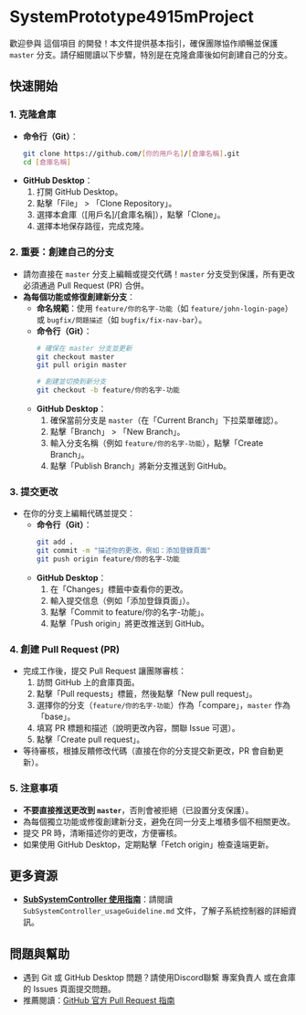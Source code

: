 # SystemPrototype4915mProject

歡迎參與 這個項目 的開發！本文件提供基本指引，確保團隊協作順暢並保護 `master` 分支。請仔細閱讀以下步驟，特別是在克隆倉庫後如何創建自己的分支。

## 快速開始

### 1. 克隆倉庫
- **命令行（Git）**：
  ```bash
  git clone https://github.com/[你的用戶名]/[倉庫名稱].git
  cd [倉庫名稱]
  ```
- **GitHub Desktop**：
  1. 打開 GitHub Desktop。
  2. 點擊「File」 > 「Clone Repository」。
  3. 選擇本倉庫（[用戶名]/[倉庫名稱]），點擊「Clone」。
  4. 選擇本地保存路徑，完成克隆。

### 2. **重要：創建自己的分支**
- 請勿直接在 `master` 分支上編輯或提交代碼！`master` 分支受到保護，所有更改必須通過 Pull Request (PR) 合併。
- **為每個功能或修復創建新分支**：
  - **命名規範**：使用 `feature/你的名字-功能`（如 `feature/john-login-page`）或 `bugfix/問題描述`（如 `bugfix/fix-nav-bar`）。
  - **命令行（Git）**：
    ```bash
    # 確保在 master 分支並更新
    git checkout master
    git pull origin master

    # 創建並切換到新分支
    git checkout -b feature/你的名字-功能
    ```
  - **GitHub Desktop**：
    1. 確保當前分支是 `master`（在「Current Branch」下拉菜單確認）。
    2. 點擊「Branch」 > 「New Branch」。
    3. 輸入分支名稱（例如 `feature/你的名字-功能`），點擊「Create Branch」。
    4. 點擊「Publish Branch」將新分支推送到 GitHub。

### 3. 提交更改
- 在你的分支上編輯代碼並提交：
  - **命令行（Git）**：
    ```bash
    git add .
    git commit -m "描述你的更改，例如：添加登錄頁面"
    git push origin feature/你的名字-功能
    ```
  - **GitHub Desktop**：
    1. 在「Changes」標籤中查看你的更改。
    2. 輸入提交信息（例如「添加登錄頁面」）。
    3. 點擊「Commit to feature/你的名字-功能」。
    4. 點擊「Push origin」將更改推送到 GitHub。

### 4. 創建 Pull Request (PR)
- 完成工作後，提交 Pull Request 讓團隊審核：
  1. 訪問 GitHub 上的倉庫頁面。
  2. 點擊「Pull requests」標籤，然後點擊「New pull request」。
  3. 選擇你的分支（`feature/你的名字-功能`）作為「compare」，`master` 作為「base」。
  4. 填寫 PR 標題和描述（說明更改內容，關聯 Issue 可選）。
  5. 點擊「Create pull request」。
- 等待審核，根據反饋修改代碼（直接在你的分支提交新更改，PR 會自動更新）。

### 5. 注意事項
- **不要直接推送更改到 `master`**，否則會被拒絕（已設置分支保護）。
- 為每個獨立功能或修復創建新分支，避免在同一分支上堆積多個不相關更改。
- 提交 PR 時，清晰描述你的更改，方便審核。
- 如果使用 GitHub Desktop，定期點擊「Fetch origin」檢查遠端更新。

## 更多資源
- **[SubSystemController 使用指南](SubSystemController_usageGuideline.md)**：請閱讀 `SubSystemController_usageGuideline.md` 文件，了解子系統控制器的詳細資訊。


## 問題與幫助
- 遇到 Git 或 GitHub Desktop 問題？請使用Discord聯繫 專案負責人 或在倉庫的 Issues 頁面提交問題。
- 推薦閱讀：[GitHub 官方 Pull Request 指南](https://docs.github.com/en/pull-requests/collaborating-with-pull-requests/proposing-changes-to-your-work-with-pull-requests/about-pull-requests)
